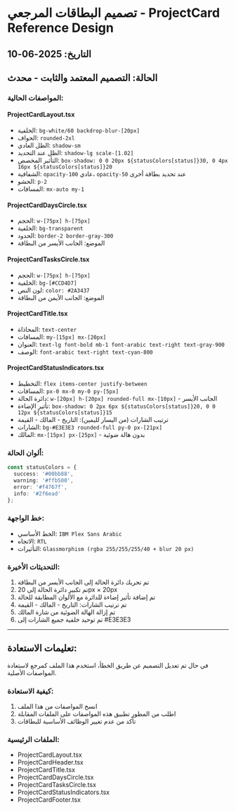 
# تصميم البطاقات المرجعي - ProjectCard Reference Design

## التاريخ: 2025-06-10
## الحالة: التصميم المعتمد والثابت - محدث

### المواصفات الحالية:

#### ProjectCardLayout.tsx
- الخلفية: `bg-white/60 backdrop-blur-[20px]`
- الحواف: `rounded-2xl`
- الظل العادي: `shadow-sm`
- الظل عند التحديد: `shadow-lg scale-[1.02]`
- التأثير المخصص: `box-shadow: 0 0 20px ${statusColors[status]}30, 0 4px 16px ${statusColors[status]}20`
- الشفافية: `opacity-100` عادي، `opacity-50` عند تحديد بطاقة أخرى
- الحشو: `p-2`
- المسافات: `mx-auto my-1`

#### ProjectCardDaysCircle.tsx
- الحجم: `w-[75px] h-[75px]`
- الخلفية: `bg-transparent`
- الحدود: `border-2 border-gray-300`
- الموضع: الجانب الأيسر من البطاقة

#### ProjectCardTasksCircle.tsx
- الحجم: `w-[75px] h-[75px]`
- الخلفية: `bg-[#CCD4D7]`
- لون النص: `color: #2A3437`
- الموضع: الجانب الأيمن من البطاقة

#### ProjectCardTitle.tsx
- المحاذاة: `text-center`
- المسافات: `my-[15px] mx-[20px]`
- العنوان: `text-lg font-bold mb-1 font-arabic text-right text-gray-900`
- الوصف: `font-arabic text-right text-cyan-800`

#### ProjectCardStatusIndicators.tsx
- التخطيط: `flex items-center justify-between`
- المسافات: `px-0 mx-0 my-0 py-[5px]`
- دائرة الحالة: `w-[20px] h-[20px] rounded-full mx-[10px]` - الجانب الأيسر
- تأثير الإضاءة: `box-shadow: 0 2px 6px ${statusColors[status]}20, 0 0 12px ${statusColors[status]}15`
- ترتيب الشارات (من اليسار لليمين): التاريخ - المالك - القيمة
- الشارات: `bg-#E3E3E3 rounded-full py-0 px-[21px]`
- المالك: `mx-[15px] px-[25px]` - بدون هالة ضوئية

### ألوان الحالة:
```typescript
const statusColors = {
  success: '#00bb88',
  warning: '#ffb500',
  error: '#f4767f',
  info: '#2f6ead'
};
```

### خط الواجهة:
- الخط الأساسي: `IBM Plex Sans Arabic`
- الاتجاه: `RTL`
- التأثيرات: `Glassmorphism (rgba 255/255/255/40 + blur 20 px)`

### التحديثات الأخيرة:
1. تم تحريك دائرة الحالة إلى الجانب الأيسر من البطاقة
2. تم تكبير دائرة الحالة إلى 20px × 20px
3. تم إضافة تأثير إضاءة للدائرة مع الألوان المطابقة للحالة
4. تم ترتيب الشارات: التاريخ - المالك - القيمة
5. تم إزالة الهالة الضوئية من شارة المالك
6. تم توحيد خلفية جميع الشارات إلى #E3E3E3

---

## تعليمات الاستعادة:
في حال تم تعديل التصميم عن طريق الخطأ، استخدم هذا الملف كمرجع لاستعادة المواصفات الأصلية.

### كيفية الاستعادة:
1. انسخ المواصفات من هذا الملف
2. اطلب من المطور تطبيق هذه المواصفات على الملفات المقابلة
3. تأكد من عدم تغيير الوظائف الأساسية للبطاقات

### الملفات الرئيسية:
- ProjectCardLayout.tsx
- ProjectCardHeader.tsx
- ProjectCardTitle.tsx
- ProjectCardDaysCircle.tsx
- ProjectCardTasksCircle.tsx
- ProjectCardStatusIndicators.tsx
- ProjectCardFooter.tsx

